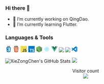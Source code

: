 ### Hi there 👋

- 🔭 I’m currently working on QingDao.
- 🌱 I’m currently learning Flutter.

### Languages & Tools

<code><img height="20" src="https://raw.githubusercontent.com/github/explore/80688e429a7d4ef2fca1e82350fe8e3517d3494d/topics/css/css.png"></code>
<code><img height="20" src="https://raw.githubusercontent.com/github/explore/80688e429a7d4ef2fca1e82350fe8e3517d3494d/topics/html/html.png"></code>
<code><img height="20" src="https://raw.githubusercontent.com/github/explore/80688e429a7d4ef2fca1e82350fe8e3517d3494d/topics/javascript/javascript.png"></code>
<code><img height="20" src="https://raw.githubusercontent.com/github/explore/80688e429a7d4ef2fca1e82350fe8e3517d3494d/topics/typescript/typescript.png"></code>
<code><img height="20" src="https://raw.githubusercontent.com/github/explore/80688e429a7d4ef2fca1e82350fe8e3517d3494d/topics/nodejs/nodejs.png"></code>
<code><img height="20" src="https://raw.githubusercontent.com/github/explore/80688e429a7d4ef2fca1e82350fe8e3517d3494d/topics/react/react.png"></code>
<code><img height="20" src="https://raw.githubusercontent.com/github/explore/80688e429a7d4ef2fca1e82350fe8e3517d3494d/topics/vue/vue.png"></code>
<code><img height="20" src="https://www.vectorlogo.zone/logos/dartlang/dartlang-icon.svg"></code>
<code><img height="20" src="https://www.vectorlogo.zone/logos/flutterio/flutterio-icon.svg"></code>
<code><img height="20" src="https://raw.githubusercontent.com/vscode-icons/vscode-icons/master/icons/file_type_vscode.svg"></code>

<div>
  <img height="150em" src="https://github-readme-stats.vercel.app/api?username=kungege&show_icons=true&layout=compact&hide=stars&count_private=true"  alt="XieZongChen's GitHub Stats"/>
  <img height="150em" src="https://github-readme-stats.vercel.app/api/top-langs/?username=kungege&layout=compact&count_private=true&hide=html" />
</div>

<p align="center">
  Visitor count<br>
  <img src="https://profile-counter.glitch.me/kungege/count.svg" />
</p>
